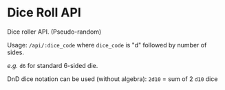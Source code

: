 # Dice Roll API

Dice roller API. (Pseudo-random)

Usage: `/api/:dice_code` where `dice_code`
is "d" followed by number of sides.

*e.g.* `d6` for standard 6-sided die.

DnD dice notation can be used (without algebra): `2d10` = sum of 2 `d10` dice